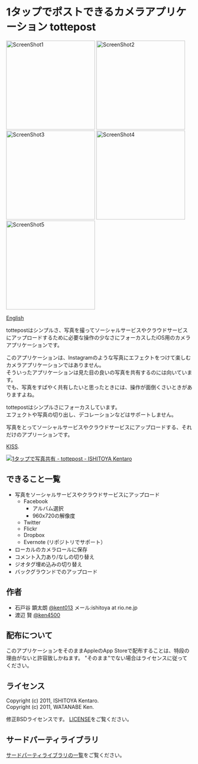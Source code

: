 1タップでポストできるカメラアプリケーション tottepost
=========================================
<img src="http://github.com/kent013/tottepost/raw/master/AppStore/screenshot1.png"
 alt="ScreenShot1" title="ScreenShot1" height = 240 /> 
<img src="http://github.com/kent013/tottepost/raw/master/AppStore/screenshot2_ja.png"
 alt="ScreenShot2" title="ScreenShot2" height = 240 />
<img src="http://github.com/kent013/tottepost/raw/master/AppStore/screenshot3_ja.png"
 alt="ScreenShot3" title="ScreenShot3" height = 240 >
<img src="http://github.com/kent013/tottepost/raw/master/AppStore/screenshot4_ja.png"
 alt="ScreenShot4" title="ScreenShot4" height = 240 />
<img src="http://github.com/kent013/tottepost/raw/master/AppStore/screenshot5_ja.png"
 alt="ScreenShot5" title="ScreenShot5" height = 240 />

[English](https://github.com/kent013/tottepost/blob/master/README.md)

tottepostはシンプルさ、写真を撮ってソーシャルサービスやクラウドサービスにアップロードするために必要な操作の少なさにフォーカスしたiOS用のカメラアプリケーションです。

このアプリケーションは、Instagramのような写真にエフェクトをつけて楽しむカメラアプリケーションではありません。  
そういったアプリケーションは見た目の良いの写真を共有するのには向いています。  
でも、写真をすばやく共有したいと思ったときには、操作が面倒くさいときがありますよね。

tottepostはシンプルさにフォーカスしています。  
エフェクトや写真の切り出し、デコレーションなどはサポートしません。

写真をとってソーシャルサービスやクラウドサービスにアップロードする、それだけのアプリーションです。

[KISS](http://en.wikipedia.org/wiki/KISS_principle).

<a href="http://itunes.apple.com/jp/app/1tappude-xie-zhen-gong-you/id498769617?mt=8&uo=4" target="itunes_store"><img src="http://r.mzstatic.com/images/web/linkmaker/badge_appstore-lrg.gif" alt="1タップで写真共有 - tottepost - ISHITOYA Kentaro" style="border: 0;"/></a>

できること一覧
------------------------------------
 * 写真をソーシャルサービスやクラウドサービスにアップロード
   * Facebook
     * アルバム選択
     * 960x720の解像度
   * Twitter
   * Flickr
   * Dropbox
   * Evernote (リポジトリでサポート）
 * ローカルのカメラロールに保存
 * コメント入力あり/なしの切り替え
 * ジオタグ埋め込みの切り替え
 * バックグラウンドでのアップロード

作者
------------------------------------
 * 石戸谷 顕太朗 [@kent013](http://twitter.com/kent013) メール:ishitoya at rio.ne.jp
 * 渡辺 賢 [@ken4500](http://twitter.com/ken4500)

配布について
------------------------------------
このアプリケーションをそのままAppleのApp Storeで配布することは、特段の理由がないと許容致しかねます。
"そのまま"でない場合はライセンスに従ってください。

ライセンス
------------------------------------
Copyright (c) 2011, ISHITOYA Kentaro.  
Copyright (c) 2011, WATANABE Ken.  

修正BSDライセンスです。 [LICENSE](https://github.com/kent013/tottepost/blob/master/LICENSE)をご覧ください。

サードパーティライブラリ
------------------------------------
[サードパーティライブラリの一覧](https://github.com/kent013/tottepost/blob/master/3RDPARTY.md)をご覧ください。